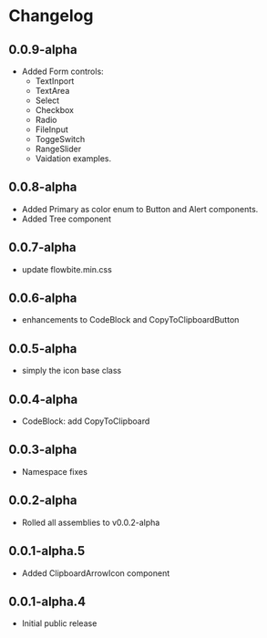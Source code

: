 # Changelog

## 0.0.9-alpha

- Added Form controls:
    - TextInport
    - TextArea
    - Select
    - Checkbox
    - Radio
    - FileInput
    - ToggeSwitch
    - RangeSlider
    - Vaidation examples.

## 0.0.8-alpha

- Added Primary as color enum to Button and Alert components.
- Added Tree component

## 0.0.7-alpha

- update flowbite.min.css

## 0.0.6-alpha

- enhancements to CodeBlock and CopyToClipboardButton

## 0.0.5-alpha

- simply the icon base class

## 0.0.4-alpha

- CodeBlock: add CopyToClipboard

## 0.0.3-alpha

- Namespace fixes

## 0.0.2-alpha

- Rolled all assemblies to v0.0.2-alpha

## 0.0.1-alpha.5

- Added ClipboardArrowIcon component

## 0.0.1-alpha.4

- Initial public release
